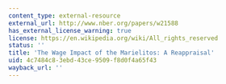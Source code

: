 ```yaml
---
content_type: external-resource
external_url: http://www.nber.org/papers/w21588
has_external_license_warning: true
license: https://en.wikipedia.org/wiki/All_rights_reserved
status: ''
title: 'The Wage Impact of the Marielitos: A Reappraisal'
uid: 4c7484c8-3ebd-43ce-9509-f8d0f4a65f43
wayback_url: ''
---
```

